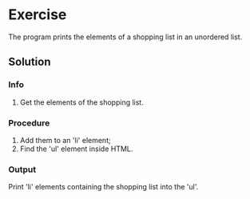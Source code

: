 # Exercise

The program prints the elements of a shopping list in an unordered list.

## Solution

### Info

1. Get the elements of the shopping list.

### Procedure

1. Add them to an 'li' element;
2.  Find the 'ul' element inside HTML.

### Output

Print 'li' elements containing the shopping list into the 'ul'.